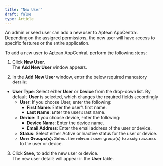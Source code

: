 ```yaml
---
title: "New User"
draft: false
type: Article
---
```


An admin or seed user can add a new user to Aptean AppCentral. Depending on the assigned permissions, the new user will have access to specific features or the entire application.

To add a new user to Aptean AppCentral, perform the following steps:

1.  Click **New User**. <br>  The **Add New User** window appears.

2.  In the **Add** **New User** window, enter the below required mandatory details:
- **User Type**: Select either **User** or **Device** from the drop-down list. By default, **User** is selected, which changes the required fields accordingly
    -   **User**: If you choose User, enter the following:
        -   **First Name**: Enter the user’s first name.
        -   **Last Name**: Enter the user’s last name.
    -  **Device**: If you choose device, enter the following:
        -   **Device Name**: Enter the device name.
        -   **Email Address**: Enter the email address of the user or device.
    -  **Status**: Select either Active or Inactive status for the user or device.
    -  **User Groups(s):** Select the relevant user group(s) to assign access to the user or device.

3.  Click **Save,** to add the new user or device. <br> The new user details will appear in the **User** table.